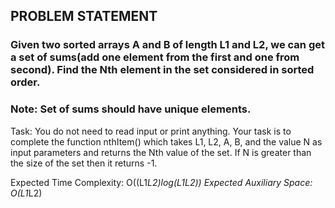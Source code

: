## PROBLEM STATEMENT
### Given two sorted arrays A and B of length L1 and L2, we can get a set of sums(add one element from the first and one from second). Find the Nth element in the set considered in sorted order.
### Note: Set of sums should have unique elements.


Task:
You do not need to read input or print anything. Your task is to complete the function nthItem() which takes L1, L2, A, B, and the value N as input parameters and returns the Nth value of the set. If N is greater than the size of the set then it returns -1.

Expected Time Complexity: O((L1*L2)*log(L1*L2))
Expected Auxiliary Space: O(L1*L2)
